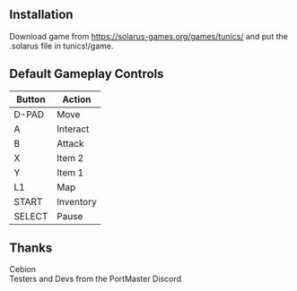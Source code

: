 ## Installation
Download game from https://solarus-games.org/games/tunics/ and put the .solarus file in tunics!/game.

## Default Gameplay Controls
| Button | Action |
|--|--|
|D-PAD|Move|
|A|Interact|
|B|Attack||
|X|Item 2|
|Y|Item 1|
|L1|Map|
|START|Inventory|
|SELECT|Pause|

## Thanks
Cebion  
Testers and Devs from the PortMaster Discord  




